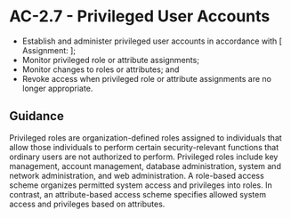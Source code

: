 # AC-2.7 - Privileged User Accounts
- Establish and administer privileged user accounts in accordance with \[ Assignment:  \];
- Monitor privileged role or attribute assignments;
- Monitor changes to roles or attributes; and
- Revoke access when privileged role or attribute assignments are no longer appropriate.
## Guidance
Privileged roles are organization-defined roles assigned to individuals that allow those individuals to perform certain security-relevant functions that ordinary users are not authorized to perform. Privileged roles include key management, account management, database administration, system and network administration, and web administration. A role-based access scheme organizes permitted system access and privileges into roles. In contrast, an attribute-based access scheme specifies allowed system access and privileges based on attributes.